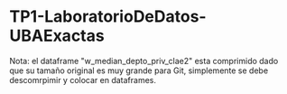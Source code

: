 # TP1-LaboratorioDeDatos-UBAExactas

Nota: el dataframe "w_median_depto_priv_clae2" esta comprimido dado que su tamaño original es muy grande para Git, simplemente se debe descomrpimir y colocar en dataframes.
